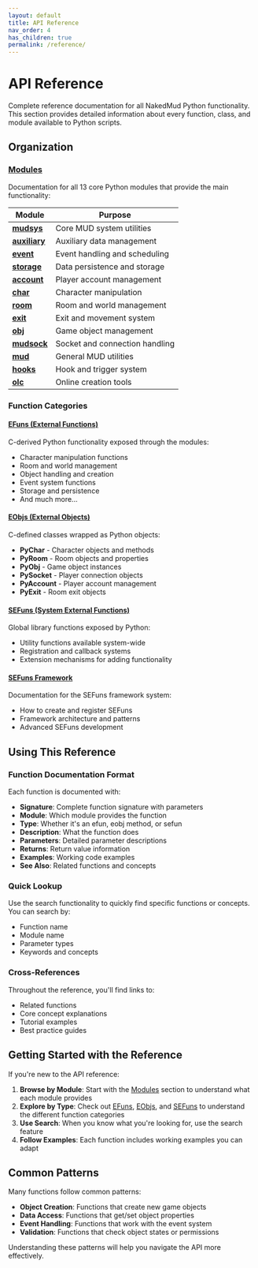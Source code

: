 ```yaml
---
layout: default
title: API Reference
nav_order: 4
has_children: true
permalink: /reference/
---
```


# API Reference

Complete reference documentation for all NakedMud Python functionality. This section provides detailed information about every function, class, and module available to Python scripts.

## Organization

### [Modules](modules/)
Documentation for all 13 core Python modules that provide the main functionality:

| Module | Purpose |
|--------|---------|
| **[mudsys](modules/mudsys.md)** | Core MUD system utilities |
| **[auxiliary](modules/auxiliary.md)** | Auxiliary data management |
| **[event](modules/event.md)** | Event handling and scheduling |
| **[storage](modules/storage.md)** | Data persistence and storage |
| **[account](modules/account.md)** | Player account management |
| **[char](modules/char.md)** | Character manipulation |
| **[room](modules/room.md)** | Room and world management |
| **[exit](modules/exit.md)** | Exit and movement system |
| **[obj](modules/obj.md)** | Game object management |
| **[mudsock](modules/mudsock.md)** | Socket and connection handling |
| **[mud](modules/mud.md)** | General MUD utilities |
| **[hooks](modules/hooks.md)** | Hook and trigger system |
| **[olc](modules/olc.md)** | Online creation tools |

### Function Categories

#### [EFuns (External Functions)](efuns.md)
C-derived Python functionality exposed through the modules:
- Character manipulation functions
- Room and world management
- Object handling and creation
- Event system functions
- Storage and persistence
- And much more...

#### [EObjs (External Objects)](eobjs.md)
C-defined classes wrapped as Python objects:
- **PyChar** - Character objects and methods
- **PyRoom** - Room objects and properties
- **PyObj** - Game object instances
- **PySocket** - Player connection objects
- **PyAccount** - Player account management
- **PyExit** - Room exit objects

#### [SEFuns (System External Functions)](sefuns.md)
Global library functions exposed by Python:
- Utility functions available system-wide
- Registration and callback systems
- Extension mechanisms for adding functionality

#### [SEFuns Framework](sefuns-framework.md)
Documentation for the SEFuns framework system:
- How to create and register SEFuns
- Framework architecture and patterns
- Advanced SEFuns development

## Using This Reference

### Function Documentation Format
Each function is documented with:
- **Signature**: Complete function signature with parameters
- **Module**: Which module provides the function
- **Type**: Whether it's an efun, eobj method, or sefun
- **Description**: What the function does
- **Parameters**: Detailed parameter descriptions
- **Returns**: Return value information
- **Examples**: Working code examples
- **See Also**: Related functions and concepts

### Quick Lookup
Use the search functionality to quickly find specific functions or concepts. You can search by:
- Function name
- Module name
- Parameter types
- Keywords and concepts

### Cross-References
Throughout the reference, you'll find links to:
- Related functions
- Core concept explanations
- Tutorial examples
- Best practice guides

## Getting Started with the Reference

If you're new to the API reference:

1. **Browse by Module**: Start with the [Modules](modules/) section to understand what each module provides
2. **Explore by Type**: Check out [EFuns](efuns/), [EObjs](eobs/), and [SEFuns](sefuns/) to understand the different function categories
3. **Use Search**: When you know what you're looking for, use the search feature
4. **Follow Examples**: Each function includes working examples you can adapt

## Common Patterns

Many functions follow common patterns:
- **Object Creation**: Functions that create new game objects
- **Data Access**: Functions that get/set object properties
- **Event Handling**: Functions that work with the event system
- **Validation**: Functions that check object states or permissions

Understanding these patterns will help you navigate the API more effectively.